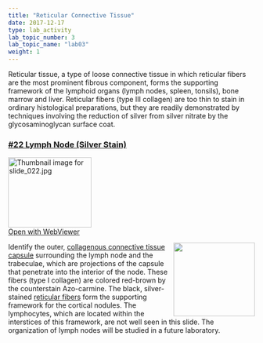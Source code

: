 ```yaml
---
title: "Reticular Connective Tissue"
date: 2017-12-17
type: lab_activity
lab_topic_number: 3
lab_topic_name: "lab03"
weight: 1
---
```

<div class="entrybody">
						<p>Reticular tissue, a type of loose connective tissue in which reticular fibers are the most prominent fibrous component, forms the supporting framework of the lymphoid organs (lymph nodes, spleen, tonsils), bone marrow and liver. Reticular fibers (type <span class="caps">III </span>collagen) are too thin to stain in ordinary histological preparations, but they are readily demonstrated by techniques involving the reduction of silver from silver nitrate by the glycosaminoglycan surface coat.</p>

<h3><u>#22 Lymph Node (Silver Stain)</u></h3>

<div class="thumbnail"> <a href="http://virtualslides.cumc.columbia.edu/22.svs/view.apml?" target="_blank"><img alt="Thumbnail image for slide_022.jpg" src="/assets/images/slide_022-thumb-170x143-1443.jpg" width="170" height="143" class="mt-image-left"></a><br><a href="http://virtualslides.cumc.columbia.edu/22.svs/view.apml?" target="_blank">Open with WebViewer</a></div>

<p><img src="/assets/images/22%20lymph%20node.jpg" style="width:166px; height:150px; float:right;">Identify the outer, <u>collagenous connective tissue capsule</u> surrounding the lymph node and the trabeculae, which are projections of the capsule that penetrate into the interior of the node. These fibers (type I collagen) are colored red-brown by the counterstain Azo-carmine. The black, silver-stained <u>reticular fibers</u> form the supporting framework for the cortical nodules. The lymphocytes, which are located within the interstices of this framework, are not well seen in this slide. The organization of lymph nodes will be studied in a future laboratory.</p>
						
						
</div>
